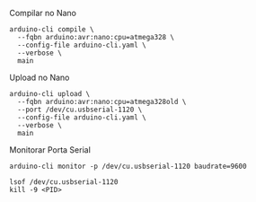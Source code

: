 Compilar no Nano

```shell
arduino-cli compile \
  --fqbn arduino:avr:nano:cpu=atmega328 \
  --config-file arduino-cli.yaml \
  --verbose \
  main

```



Upload no Nano
```shell
arduino-cli upload \
  --fqbn arduino:avr:nano:cpu=atmega328old \
  --port /dev/cu.usbserial-1120 \
  --config-file arduino-cli.yaml \
  --verbose \
  main

```


Monitorar Porta Serial

```
arduino-cli monitor -p /dev/cu.usbserial-1120 baudrate=9600
```

```
lsof /dev/cu.usbserial-1120
kill -9 <PID>
```
